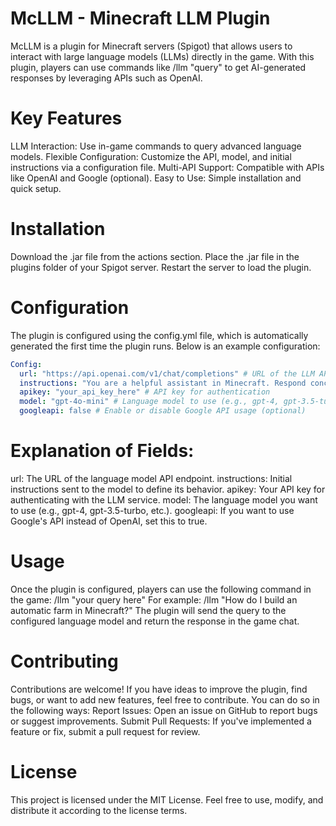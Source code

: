 # McLLM - Minecraft LLM Plugin
McLLM is a plugin for Minecraft servers (Spigot) that allows users to interact with large language models (LLMs) directly in the game. With this plugin, players can use commands like /llm "query" to get AI-generated responses by leveraging APIs such as OpenAI.
# Key Features
LLM Interaction: Use in-game commands to query advanced language models.
Flexible Configuration: Customize the API, model, and initial instructions via a configuration file.
Multi-API Support: Compatible with APIs like OpenAI and Google (optional).
Easy to Use: Simple installation and quick setup.
# Installation
Download the .jar file from the actions section.
Place the .jar file in the plugins folder of your Spigot server.
Restart the server to load the plugin.
# Configuration
The plugin is configured using the config.yml file, which is automatically generated the first time the plugin runs. Below is an example configuration:
```yml
Config:
  url: "https://api.openai.com/v1/chat/completions" # URL of the LLM API endpoint
  instructions: "You are a helpful assistant in Minecraft. Respond concisely and friendly."  # Initial instructions for the model
  apikey: "your_api_key_here" # API key for authentication
  model: "gpt-4o-mini" # Language model to use (e.g., gpt-4, gpt-3.5-turbo, etc.)
  googleapi: false # Enable or disable Google API usage (optional)
```
# Explanation of Fields:
url: The URL of the language model API endpoint.
instructions: Initial instructions sent to the model to define its behavior.
apikey: Your API key for authenticating with the LLM service.
model: The language model you want to use (e.g., gpt-4, gpt-3.5-turbo, etc.).
googleapi: If you want to use Google's API instead of OpenAI, set this to true.
# Usage
Once the plugin is configured, players can use the following command in the game:
/llm "your query here"
For example:
/llm "How do I build an automatic farm in Minecraft?"
The plugin will send the query to the configured language model and return the response in the game chat.
# Contributing
Contributions are welcome! If you have ideas to improve the plugin, find bugs, or want to add new features, feel free to contribute. You can do so in the following ways:
Report Issues: Open an issue on GitHub to report bugs or suggest improvements.
Submit Pull Requests: If you've implemented a feature or fix, submit a pull request for review.
# License
This project is licensed under the MIT License. Feel free to use, modify, and distribute it according to the license terms.